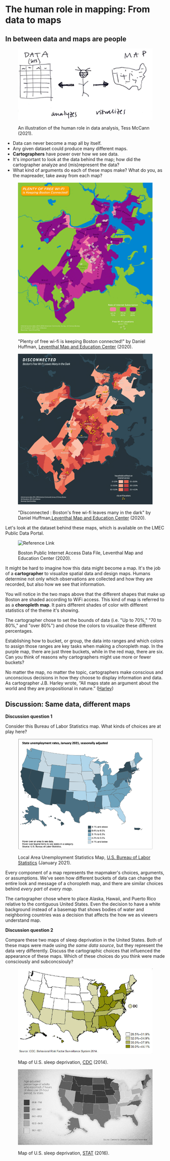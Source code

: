 # The human role in mapping: From data to maps


## In between data and maps are people

<figure>

![An illustration of the human role in data analysis](./media/human-in-mapping.png)

<figcaption>

An illustration of the human role in data analysis, Tess McCann (2021).

</figcaption>
</figure>

* Data can never become a map all by itself.
* Any given dataset could produce many different maps.
* **Cartographers** have power over how we see data.
* It's important to look at the data behind the map; how did the cartographer analyze and (mis)represent the data?
* What kind of arguments do each of these maps make? What do you, as the mapreader, take away from each map?

<figure>

![Map showing abundance of internet access in Boston](./media/WifiConnectedMap.jpeg)

<figcaption>

"Plenty of free wi-fi is keeping Boston connected!" by Daniel Huffman, [Leventhal Map and Education Center](https://collections.leventhalmap.org/search/commonwealth:3x817734d) (2020).

</figcaption>
</figure>

<figure>

![Map showing lack of internet access in Boston](./media/WifiDisconnectedMap.jpeg)

<figcaption>

"Disconnected : Boston's free wi-fi leaves many in the dark" by Daniel Huffman,[Leventhal Map and Education Center](https://collections.leventhalmap.org/search/commonwealth:3x817744n) (2020).

</figcaption>
</figure>

<hideable title = "More reading on a cartographer's choices">

Let's look at the dataset behind these maps, which is available on the LMEC Public Data Portal.

<figure>

![Reference Link](https://i.imgur.com/ixxu4VB.png)

<figcaption>

Boston Public Internet Access Data File, Leventhal Map and Education Center (2020).

</figcaption>
</figure>

It might be hard to imagine how this data might become a map. It's the job of a **cartographer** to visualize spatial data and design maps. Humans determine not only which observations are collected and how they are recorded, but also how we see that information.  

You will notice in the two maps above that the different shapes that make up Boston are shaded according to WiFi access. This kind of map is referred to as a **choropleth map**. It pairs different shades of color with different statistics of the theme it's showing.

The cartographer chose to set the bounds of data (i.e. "Up to 70%," "70 to 80%," and "over 80%") and chose the colors to visualize these different percentages.

Establishing how to bucket, or group, the data into ranges and which colors to assign those ranges are key tasks when making a choropleth map. In the purple map, there are just three buckets, while in the red map, there are six. Can you think of reasons why cartographers might use more or fewer buckets?

No matter the map, no matter the topic, cartographers make conscious and unconscious decisions in how they choose to display information and data. As cartographer J.B. Harley wrote, “All maps state an argument about the world and they are propositional in nature.” ([Harley](https://quod.lib.umich.edu/p/passages/4761530.0003.008/--deconstructing-the-map?rgn=main;view=fulltext))  

</hideable>

## Discussion: Same data, different maps

**Discussion question 1**

Consider this Bureau of Labor Statistics map. What kinds of choices are at play here?

<figure>

![Map showing unemployment rates in America by state, January 2021](./media/BLSUnemploymentMap.png)

<figcaption>

Local Area Unemployment Statistics Map, [U.S. Bureau of Labor Statistics](https://www.bls.gov/charts/state-employment-and-unemployment/state-unemployment-rates-map.htm#) (January 2021).

</figcaption>
</figure>


<Hideable title = "Hints">

Every component of a map represents the mapmaker's choices, arguments, or assumptions. We've seen how different buckets of data can change the entire look and message of a choropleth map, and there are similar choices behind *every part* of *every map*.

The cartographer chose where to place Alaska, Hawaii, and Puerto Rico relative to the contiguous United States. Even the decision to have a white background instead of a basemap that shows bodies of water and neighboring countries was a decision that affects the how we as viewers understand map.

</Hideable>

**Discussion question 2**

Compare these two maps of sleep deprivation in the United States. Both of these maps were made using *the same data source*, but they represent the data very differently. Discuss the cartographic choices that influenced the appearance of these maps. Which of these choices do you think were made consciously and subconcsiouly?

<figure>

![Map showing sleep deprivation in the United States, 2014](./media/CDCSleepMap.jpeg)

<figcaption>

Map of U.S. sleep deprivation, [CDC](https://www.cdc.gov/sleep/data_statistics.html) (2014).

</figcaption>
</figure>

<figure>

![Map showing sleep deprivation in the United States, STAT version, 2014](./media/STATSleepMap.jpeg)

<figcaption>

Map of U.S. sleep deprivation, [STAT](https://www.statnews.com/2016/02/18/state-people-sleep-worst/) (2016).

</figcaption>
</figure>
